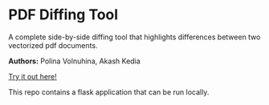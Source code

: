 # PDF Diffing Tool

A complete side-by-side diffing tool that highlights differences between two vectorized pdf documents.

<strong>Authors:</strong> Polina Volnuhina, Akash Kedia

[Try it out here!](https://harbour-research-documentai.wl.r.appspot.com/)

This repo contains a flask application that can be run locally.
